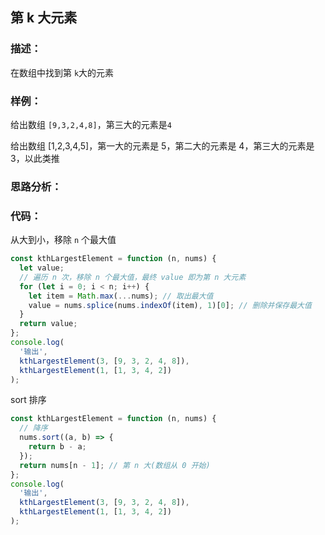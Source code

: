 <!--
 * @Author: “liwx” “1258598654qq.com”
 * @Date: 2024-08-19 14:47:42
 * @LastEditors: “liwx” “1258598654qq.com”
 * @LastEditTime: 2024-08-19 14:48:57
 * @FilePath: \vuepress-starter\docs\algorithm\middle\第k大元素.md
 * @Description: 这是默认设置,请设置`customMade`, 打开koroFileHeader查看配置 进行设置: https://github.com/OBKoro1/koro1FileHeader/wiki/%E9%85%8D%E7%BD%AE
-->

## **第 k 大元素**

### 描述：

在数组中找到第 `k`大的元素

### 样例：

给出数组 `[9,3,2,4,8]`，第三大的元素是`4`

给出数组 [1,2,3,4,5]，第一大的元素是 5，第二大的元素是 4，第三大的元素是 3，以此类推

### 思路分析：

### 代码：

从大到小，移除 `n` 个最大值

```js
const kthLargestElement = function (n, nums) {
  let value;
  // 遍历 n 次，移除 n 个最大值，最终 value 即为第 n 大元素
  for (let i = 0; i < n; i++) {
    let item = Math.max(...nums); // 取出最大值
    value = nums.splice(nums.indexOf(item), 1)[0]; // 删除并保存最大值
  }
  return value;
};
console.log(
  '输出',
  kthLargestElement(3, [9, 3, 2, 4, 8]),
  kthLargestElement(1, [1, 3, 4, 2])
);
```

sort 排序

```js
const kthLargestElement = function (n, nums) {
  // 降序
  nums.sort((a, b) => {
    return b - a;
  });
  return nums[n - 1]; // 第 n 大(数组从 0 开始)
};
console.log(
  '输出',
  kthLargestElement(3, [9, 3, 2, 4, 8]),
  kthLargestElement(1, [1, 3, 4, 2])
);
```
